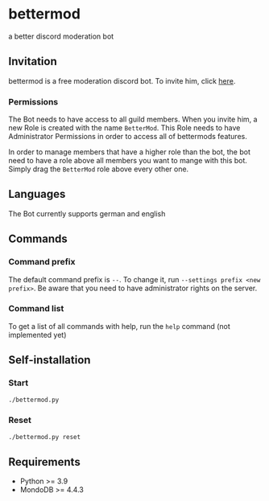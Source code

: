 # bettermod
a better discord moderation bot

## Invitation
bettermod is a free moderation discord bot. To invite him, click [here](https://discord.com/api/oauth2/authorize?client_id=796332608296058940&permissions=8&scope=bot).
### Permissions
The Bot needs to have access to all guild members. When you invite him, a new Role is created with the name `BetterMod`. This Role needs to have Administrator Permissions in order to access all of bettermods features.

In order to manage members that have a higher role than the bot, the bot need to have a role above all members you want to mange with this bot.
Simply drag the `BetterMod` role above every other one.

## Languages
The Bot currently supports german and english

## Commands
### Command prefix
The default command prefix is `--`.
To change it, run `--settings prefix <new prefix>`. Be aware that you need to have administrator rights on the server.
### Command list
To get a list of all commands with help, run the `help` command (not implemented yet)


## Self-installation
### Start
```bash
./bettermod.py
```
### Reset
```bash
./bettermod.py reset
```

## Requirements
- Python >= 3.9
- MondoDB >= 4.4.3
